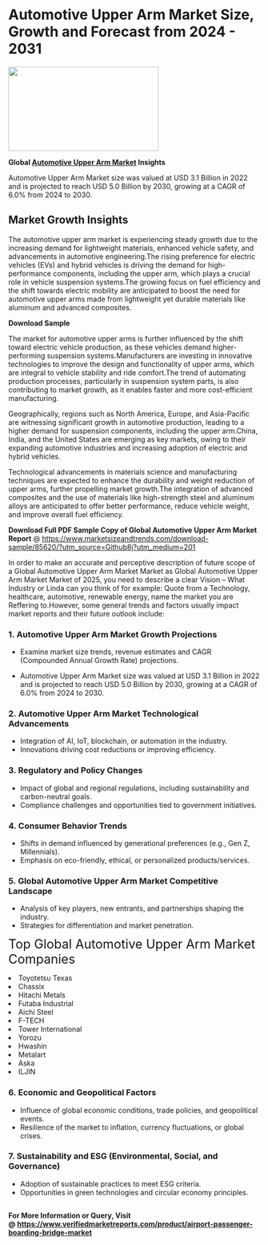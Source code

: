 <H1>Automotive Upper Arm Market Size, Growth and Forecast from 2024 - 2031</H1><img class="aligncenter size-medium wp-image-584254" src="https://thirdeyenews.in/wp-content/uploads/2024/09/Global-Market-Research-300x168.jpeg" alt="" width="300" height="168" /><p><strong>Global&nbsp;<a href="https://www.marketsizeandtrends.com/download-sample/85620/?utm_source=Github8j?utm_medium=201">Automotive Upper Arm Market</a> Insights</strong></p><p>Automotive Upper Arm Market size was valued at USD 3.1 Billion in 2022 and is projected to reach USD 5.0 Billion by 2030, growing at a CAGR of 6.0% from 2024 to 2030.</p><p><h2>Market Growth Insights</h2> <p>The automotive upper arm market is experiencing steady growth due to the increasing demand for lightweight materials, enhanced vehicle safety, and advancements in automotive engineering.The rising preference for electric vehicles (EVs) and hybrid vehicles is driving the demand for high-performance components, including the upper arm, which plays a crucial role in vehicle suspension systems.The growing focus on fuel efficiency and the shift towards electric mobility are anticipated to boost the need for automotive upper arms made from lightweight yet durable materials like aluminum and advanced composites.</p> <p><strong>Download Sample</strong></p> <p>The market for automotive upper arms is further influenced by the shift toward electric vehicle production, as these vehicles demand higher-performing suspension systems.Manufacturers are investing in innovative technologies to improve the design and functionality of upper arms, which are integral to vehicle stability and ride comfort.The trend of automating production processes, particularly in suspension system parts, is also contributing to market growth, as it enables faster and more cost-efficient manufacturing.</p> <p>Geographically, regions such as North America, Europe, and Asia-Pacific are witnessing significant growth in automotive production, leading to a higher demand for suspension components, including the upper arm.China, India, and the United States are emerging as key markets, owing to their expanding automotive industries and increasing adoption of electric and hybrid vehicles.</p> <p>Technological advancements in materials science and manufacturing techniques are expected to enhance the durability and weight reduction of upper arms, further propelling market growth.The integration of advanced composites and the use of materials like high-strength steel and aluminum alloys are anticipated to offer better performance, reduce vehicle weight, and improve overall fuel efficiency.</p> <p><span class=""><strong>Download Full PDF Sample Copy of Global Automotive Upper Arm Market Report</strong> @ <a href="https://www.marketsizeandtrends.com/download-sample/85620/?utm_source=Github8j?utm_medium=201" target="_blank">https://www.marketsizeandtrends.com/download-sample/85620/?utm_source=Github8j?utm_medium=201</a></span></p><p>In order to make an accurate and perceptive description of future scope of a Global&nbsp;Automotive Upper Arm Market Market as Global&nbsp;Automotive Upper Arm Market Market of 2025, you need to describe a clear Vision &ndash; What Industry or Linda can you think of for example: Quote from a Technology, healthcare, automotive, renewable energy, name the market you are Reffering to.However, some general trends and factors usually impact market reports and their future outlook include:</p><h3>1.&nbsp;<strong>Automotive Upper Arm Market Growth Projections</strong></h3><ul><li>Examine market size trends, revenue estimates and CAGR (Compounded Annual Growth Rate) projections.</li><li><p>Automotive Upper Arm Market size was valued at USD 3.1 Billion in 2022 and is projected to reach USD 5.0 Billion by 2030, growing at a CAGR of 6.0% from 2024 to 2030.</p></li></ul><h3>2.&nbsp;<strong>Automotive Upper Arm Market Technological Advancements</strong></h3><ul><li>Integration of AI, IoT, blockchain, or automation in the industry.</li><li>Innovations driving cost reductions or improving efficiency.</li></ul><h3>3.&nbsp;<strong>Regulatory and Policy Changes</strong></h3><ul><li>Impact of global and regional regulations, including sustainability and carbon-neutral goals.</li><li>Compliance challenges and opportunities tied to government initiatives.</li></ul><h3>4.&nbsp;<strong>Consumer Behavior Trends</strong></h3><ul><li>Shifts in demand influenced by generational preferences (e.g., Gen Z, Millennials).</li><li>Emphasis on eco-friendly, ethical, or personalized products/services.</li></ul><h3>5.&nbsp;<strong>Global Automotive Upper Arm Market Competitive Landscape</strong></h3><ul><li>Analysis of key players, new entrants, and partnerships shaping the industry.</li><li>Strategies for differentiation and market penetration.</li></ul><p data-pm-slice="1 1 []"><span style="color: inherit; font-family: inherit; font-size: 25px;">Top Global Automotive Upper Arm Market Companies</span></p><div class="" data-test-id=""><p><li>Toyotetsu Texas</li><li> Chassix</li><li> Hitachi Metals</li><li> Futaba Industrial</li><li> Aichi Steel</li><li> F-TECH</li><li> Tower International</li><li> Yorozu</li><li> Hwashin</li><li> Metalart</li><li> Aska</li><li> ILJIN</li></p></div><h3>6.&nbsp;<strong>Economic and Geopolitical Factors</strong></h3><ul><li>Influence of global economic conditions, trade policies, and geopolitical events.</li><li>Resilience of the market to inflation, currency fluctuations, or global crises.</li></ul><h3>7.&nbsp;<strong>Sustainability and ESG (Environmental, Social, and Governance)</strong></h3><ul><li>Adoption of sustainable practices to meet ESG criteria.</li><li>Opportunities in green technologies and circular economy principles.</li></ul><h2><strong style="font-size: 14px;">For More Information or Query, Visit @&nbsp;</strong><a style="background-color: #ffffff; font-size: 14px;" href="https://www.marketsizeandtrends.com/report/automotive-upper-arm-market/" target="_blank">https://www.verifiedmarketreports.com/product/airport-passenger-boarding-bridge-market</a></h2>